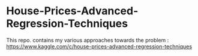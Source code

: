 # House-Prices-Advanced-Regression-Techniques
This repo. contains my various approaches towards the problem : https://www.kaggle.com/c/house-prices-advanced-regression-techniques
